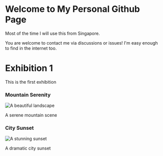 # Welcome to My Personal Github Page

Most of the time I will use this from Singapore.  

You are welcome to contact me via discussions or issues!  I'm easy enough to find in the internet too.


# Exhibition 1

This is the first exhibition

### Mountain Serenity

![A beautiful landscape](exhibition/01/image1.jpg)

A serene mountain scene

### City Sunset

![A stunning sunset](exhibition/01/image2.jpg)

A dramatic city sunset
